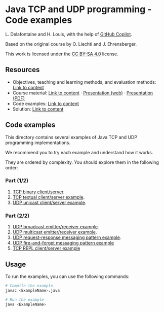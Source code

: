 # Java TCP and UDP programming - Code examples

L. Delafontaine and H. Louis, with the help of
[GitHub Copilot](https://github.com/features/copilot).

Based on the original course by O. Liechti and J. Ehrensberger.

This work is licensed under the [CC BY-SA 4.0][license] license.

## Resources

- Objectives, teaching and learning methods, and evaluation methods:
  [Link to content](..)
- Course material: [Link to content](../01-course-material/README.md) ·
  [Presentation (web)](<https://heig-vd-dai-course.github.io/heig-vd-dai-course/07.01-java-tcp-and-udp-programming-(1-of-2)/01-course-material/index.html>)
  ·
  [Presentation (PDF)](<https://heig-vd-dai-course.github.io/heig-vd-dai-course/07.01-java-tcp-and-udp-programming-(1-of-2)/01-course-material/07.01-java-tcp-and-udp-programming-(1-of-2)-presentation.pdf>)
- Code examples: [Link to content](../02-code-examples/)
- Solution: [Link to content](../03-solution/)

## Code examples

This directory contains several examples of Java TCP and UDP programming
implementations.

We recommend you to try each example and understand how it works.

They are ordered by complexity. You should explore them in the following order:

### Part (1/2)

1. [TCP binary client/server](./01-tcp-binary-client-server).
2. [TCP textual client/server example](./02-tcp-textual-client-server/).
3. [UDP unicast client/server example](./03-udp-unicast-client-server/).

### Part (2/2)

1. [UDP broadcast emitter/receiver example](./04-udp-broadcast-emitter-receiver/).
2. [UDP multicast emitter/receiver example](./05-udp-multicast-emitter-receiver/).
3. [UDP request-response messaging pattern example](./06-udp-request-response-messaging-pattern/).
4. [UDP fire-and-forget messaging pattern example](./07-udp-fire-and-forget-messaging-pattern/)
5. [TCP REPL client/server example](./08-tcp-repl-client-server/)

## Usage

To run the examples, you can use the following commands:

```sh
# Compile the example
javac <ExampleName>.java

# Run the example
java <ExampleName>
```

[license]:
	https://github.com/heig-vd-dai-course/heig-vd-dai-course/blob/main/LICENSE.md
